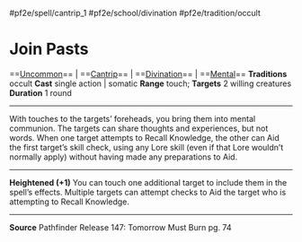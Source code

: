 #pf2e/spell/cantrip_1 #pf2e/school/divination #pf2e/tradition/occult
# Join Pasts
==[Uncommon](../../../Traits/Uncommon.md)== | ==[Cantrip](../../../Traits/Cantrip.md)== | ==[Divination](../../../Traits/Divination.md)== | ==[Mental](../../../Traits/Mental.md)==
**Traditions** occult
**Cast** single action | somatic
**Range** touch; **Targets** 2 willing creatures
**Duration** 1 round

---
With touches to the targets’ foreheads, you bring them into mental communion. The targets can share thoughts and experiences, but not words. When one target attempts to Recall Knowledge, the other can Aid the first target’s skill check, using any Lore skill (even if that Lore wouldn’t normally apply) without having made any preparations to Aid.

---
**Heightened (+1)** You can touch one additional target to include them in the spell’s effects. Multiple targets can attempt checks to Aid the target who is attempting to Recall Knowledge.

---
**Source** Pathfinder Release 147: Tomorrow Must Burn pg. 74